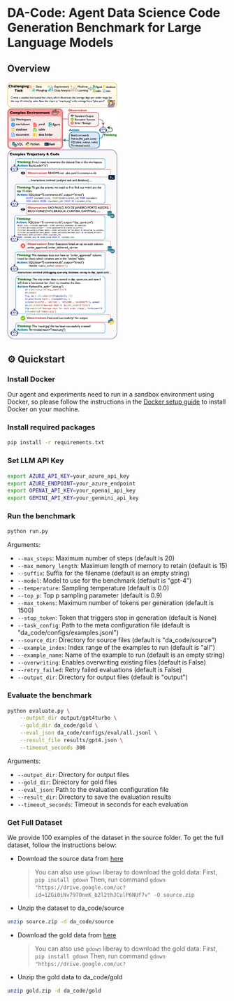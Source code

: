 # DA-Code: Agent Data Science Code Generation Benchmark for Large Language Models

## Overview


<img src="assets/overview.png" alt="overview" style="width:50%;" />


## ⚙️ Quickstart

### Install Docker

Our agent and experiments need to run in a sandbox environment using Docker, so please follow the instructions in the [Docker setup guide](https://docs.docker.com/engine/install/) to install Docker on your machine.

### Install required packages

```bash
pip install -r requirements.txt
```

### Set LLM API Key

```bash
export AZURE_API_KEY=your_azure_api_key
export AZURE_ENDPOINT=your_azure_endpoint
export OPENAI_API_KEY=your_openai_api_key
export GEMINI_API_KEY=your_genmini_api_key
```

### Run the benchmark

```bash
python run.py
```

Arguments:

- `--max_steps`: Maximum number of steps (default is 20)
- `--max_memory_length`: Maximum length of memory to retain (default is 15)
- `--suffix`: Suffix for the filename (default is an empty string)
- `--model`: Model to use for the benchmark (default is "gpt-4")
- `--temperature`: Sampling temperature (default is 0.0)
- `--top_p`: Top p sampling parameter (default is 0.9)
- `--max_tokens`: Maximum number of tokens per generation (default is 1500)
- `--stop_token`: Token that triggers stop in generation (default is None)
- `--task_config`: Path to the meta configuration file (default is "da_code/configs/examples.jsonl")
- `--source_dir`: Directory for source files (default is "da_code/source")
- `--example_index`: Index range of the examples to run (default is "all")
- `--example_name`: Name of the example to run (default is an empty string)
- `--overwriting`: Enables overwriting existing files (default is False)
- `--retry_failed`: Retry failed evaluations (default is False)
- `--output_dir`: Directory for output files (default is "output")

### Evaluate the benchmark

```bash
python evaluate.py \
    --output_dir output/gpt4turbo \
    --gold_dir da_code/gold \
    --eval_json da_code/configs/eval/all.jsonl \
    --result_file results/gpt4.json \
    --timeout_seconds 300
```

Arguments:

- `--output_dir`: Directory for output files
- `--gold_dir`: Directory for gold files
- `--eval_json`: Path to the evaluation configuration file
- `--result_dir`: Directory to save the evaluation results
- `--timeout_seconds`: Timeout in seconds for each evaluation

### Get Full Dataset

We provide 100 examples of the dataset in the source folder. To get the full dataset, follow the instructions below:

* Download the source data from [here](https://drive.google.com/file/d/1ZGi0iNv797OneK_b2l2thJCulP6NUf7v/view?usp=sharing)

  > You can also use `gdown` liberay to download the gold data:
  > First, `pip install gdown`
  > Then, run command `gdown "https://drive.google.com/uc?id=1ZGi0iNv797OneK_b2l2thJCulP6NUf7v" -O source.zip`
  >
* Unzip the dataset to da_code/source

```bash
unzip source.zip -d da_code/source
```

* Download the gold data from [here](https://drive.google.com/file/d/1Kz_Ua6NeqiCbE_zLAqKEkQjbgJ7EP4La/view?usp=sharing)

  > You can also use `gdown` liberay to download the gold data:
  > First, `pip install gdown`
  > Then, run command `gdown "https://drive.google.com/uc?`
  >
* Unzip the gold data to da_code/gold

```bash
unzip gold.zip -d da_code/gold
```
